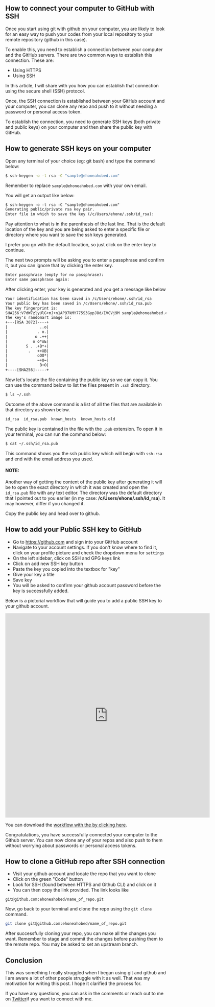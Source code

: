 ## How to connect your computer to GitHub with SSH

Once you start using git with github on your computer, you are likely to look for an easy way to push your codes from your local repository to your remote repository (github in this case).

To enable this, you need to establish a connection between your computer and the GitHub servers. There are two common ways to establish this connection. These are:
- Using HTTPS
- Using SSH

In this article, I will share with you how you can establish that connection using the secure shell (SSH) protocol.

Once, the SSH connection is established between your GitHub account and your computer, you can clone any repo and push to it without needing a password or personal access token.

To establish the connection, you need to generate SSH keys (both private and public keys) on your computer and then share the public key with GitHub. 

## How to generate SSH keys on your computer
Open any terminal of your choice (eg: git bash) and type the command below:
```bash
$ ssh-keygen -o -t rsa -C "sample@ehoneahobed.com"
```
Remember to replace `sample@ehoneahobed.com` with your own email.

You will get an output like below:
```xml
$ ssh-keygen -o -t rsa -C "sample@ehoneahobed.com"
Generating public/private rsa key pair.
Enter file in which to save the key (/c/Users/ehone/.ssh/id_rsa):
```
Pay attention to what is in the parenthesis of the last line. That is the default location of the key and you are being asked to enter a specific file or directory where you want to save the ssh keys generated.

I prefer you go with the default location, so just click on the enter key to continue.

The next two prompts will be asking you to enter a passphrase and confirm it, but you can ignore that by clicking the enter key. 
```xml
Enter passphrase (empty for no passphrase):
Enter same passphrase again:
```
After clicking enter, your key is generated and you get a message like below
```xml
Your identification has been saved in /c/Users/ehone/.ssh/id_rsa
Your public key has been saved in /c/Users/ehone/.ssh/id_rsa.pub
The key fingerprint is:
SHA256:V7dW7zlyUlG+mJ+n1AP97kMY775S3GypJ8d/IVCVj9M sample@ehoneahobed.com
The key's randomart image is:
+---[RSA 3072]----+
|              ..o|
|             . o.|
|            o .++|
|           o o*oE|
|        S . .+B*+|
|         .   ++XB|
|             oOO*|
|             =+O=|
|              B+O|
+----[SHA256]-----+
```
Now let's locate the file containing the public key so we can copy it. You can use the command below to list the files present in `.ssh` directory.
```bash
$ ls ~/.ssh
```

Outcome of the above command is a list of all the files that are available in that directory as shown below.

```xml
id_rsa  id_rsa.pub  known_hosts  known_hosts.old
```

The public key is contained in the file with the `.pub` extension. To open it in your terminal, you can run the command below:
```bash
$ cat ~/.ssh/id_rsa.pub
```
This command shows you the ssh public key which will begin with `ssh-rsa` and end with the email address you used.

#### NOTE:
Another way of getting the content of the public key after generating it will be to open the exact directory in which it was created and open the `id_rsa.pub` file with any text editor.
The directory was the default directory that I pointed out to you earlier (in my case: 
 **/c/Users/ehone/.ssh/id_rsa**). It may however, differ if you changed it.

Copy the public key and head over to github.

## How to add your Public SSH key to GitHub
- Go to https://github.com and sign into your GitHub account
- Navigate to your account settings. If you don't know where to find it, click on your profile picture and check the dropdown menu for `settings`
- On the left sidebar, click on SSH and GPG keys link
- Click on add new SSH key button
- Paste the key you copied into the textbox for "key"
- Give your key a title
- Save key
- You will be asked to confirm your github account password before the key is successfully added.

Below is a pictorial workflow that will guide you to add a public SSH key to your github account.

<iframe src="https://scribehow.com/embed/Github_Workflow__4aKy3Ik3TN6ciaSmhL5_9Q" width="640" height="640" allowfullscreen frameborder="0"></iframe>

You can download the [workflow with the by clicking here](https://drive.google.com/file/d/112yZH0Zf9Ic__97g_wY0PFzDO-kMWv_X/view?usp=sharing).

Congratulations, you have successfully connected your computer to the Github server. You can now clone any of your repos and also push to them without worrying about passwords or personal access tokens.

## How to clone a GitHub repo after SSH connection
- Visit your github account and locate the repo that you want to clone
- Click on the green "Code" button
- Look for SSH (found between HTTPS and Github CLI) and click on it
- You can then copy the link provided. The link looks like
```
git@github.com:ehoneahobed/name_of_repo.git
```
Now, go back to your terminal and clone the repo using the `git clone` command.
```bash
git clone git@github.com:ehoneahobed/name_of_repo.git
```

After successfully cloning your repo, you can make all the changes you want. Remember to stage and commit the changes before pushing them to the remote repo. You may be asked to set an upstream branch.

## Conclusion
This was something I really struggled when I began using git and github and I am aware a lot of other people struggle with it as well. That was my motivation for writing this post. I hope it clarified the process for.

If you have any questions, you can ask in the comments or reach out to me on [Twitter](https://twitter.com/ehoneahobed)if you want to connect with me.